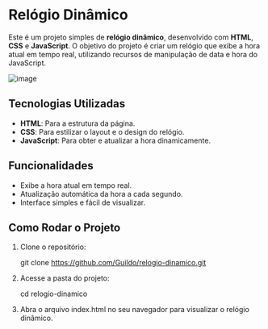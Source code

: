 # Relógio Dinâmico

Este é um projeto simples de **relógio dinâmico**, desenvolvido com **HTML**, **CSS** e **JavaScript**. O objetivo do projeto é criar um relógio que exibe a hora atual em tempo real, utilizando recursos de manipulação de data e hora do JavaScript.

![image](https://github.com/Guildo/relogio-dinamico/assets/56208246/552e2720-dcf1-4f53-8ff9-f99bbb028cbd)

## Tecnologias Utilizadas

- **HTML**: Para a estrutura da página.
- **CSS**: Para estilizar o layout e o design do relógio.
- **JavaScript**: Para obter e atualizar a hora dinamicamente.

## Funcionalidades

- Exibe a hora atual em tempo real.
- Atualização automática da hora a cada segundo.
- Interface simples e fácil de visualizar.

## Como Rodar o Projeto

1. Clone o repositório:
   
   git clone https://github.com/Guildo/relogio-dinamico.git

2. Acesse a pasta do projeto:

   cd relogio-dinamico

3. Abra o arquivo index.html no seu navegador para visualizar o relógio dinâmico.
